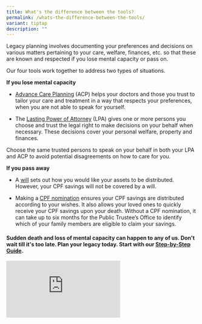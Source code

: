```yaml
---
title: What's the difference between the tools?
permalink: /whats-the-difference-between-the-tools/
variant: tiptap
description: ""
---
```

<p>Legacy planning involves documenting your preferences and decisions on
various matters pertaining to your care, welfare, finances, etc. so that
these are known and respected if you lose mental capacity or pass on.</p>
<p>Our four tools work together to address two types of situations.</p>
<p><strong>If you lose mental capacity</strong>
</p>
<ul data-tight="true" class="tight">
<li>
<p><a href="https://mylegacy.life.gov.sg/find-a-service/acp/" rel="noopener nofollow" target="_blank">Advance Care Planning</a> (ACP)
helps your doctors and those you trust to tailor your care and treatment
in a way that respects your preferences, when you are not able to speak
for yourself.</p>
</li>
<li>
<p>The <a href="https://mylegacy.life.gov.sg/find-a-service/lpa/" rel="noopener nofollow" target="_blank">Lasting Power of Attorney</a> (LPA)
gives one or more persons you choose and trust the legal right to make
decisions on your behalf when necessary. These decisions cover your personal
welfare, property and finances.</p>
</li>
</ul>
<p>Choose the same trusted persons to speak on your behalf in both your LPA
and ACP to avoid potential disagreements on how to care for you.</p>
<p><strong>If you pass away</strong>
</p>
<ul data-tight="true" class="tight">
<li>
<p>A <a href="https://mylegacy.life.gov.sg/end-of-life-planning/write-a-will/" rel="noopener nofollow" target="_blank">will</a> sets
out how you would like your assets to be distributed. However, your CPF
savings will not be covered by a will.</p>
</li>
<li>
<p>Making a <a href="https://www.cpf.gov.sg/member/account-services/providing-for-your-loved-ones/making-a-cpf-nomination" rel="noopener nofollow" target="_blank">CPF nomination</a> ensures
your CPF savings are distributed according to your wishes. It also allows
your loved ones to quickly receive your CPF savings upon your death. Without
a CPF nomination, it can take up to six months for the Public Trustee’s
Office to identify which of your family members are eligible to claim your
savings.</p>
</li>
</ul>
<h4>Sudden death and loss of mental capacity can happen to any of us. Don't wait till it's too late. Plan your legacy today. Start with our <a href="https://www.planyourlegacy.gov.sg/its-easy-to-get-started/" rel="noopener nofollow" target="_blank">Step-by-Step Guide</a>.</h4>
<p></p>
<div class="iframe-wrapper">
<iframe allowfullscreen="true" frameborder="0" src="https://www.youtube.com/embed/HEotqRxSCbc?rel=0"></iframe>
</div>
<p></p>
<p></p>